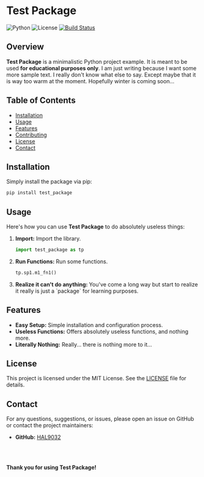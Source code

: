 
# Test Package

![Python](https://img.shields.io/badge/Python-3.8%2B-blue)
![License](https://img.shields.io/badge/License-MIT-green)
[![Build Status](https://github.com/HAL9032/test_package/actions/workflows/main.yml/badge.svg)](https://github.com/HAL9032/test_package/actions)

## Overview

**Test Package** is a minimalistic Python project example. It is meant to be used **for educational purposes only**. I am just writing because I want some more sample text. I really don't know what else to say. Except maybe that it is way too warm at the moment. Hopefully winter is coming soon...

## Table of Contents

- [Installation](#installation)
- [Usage](#usage)
- [Features](#features)
- [Contributing](#contributing)
- [License](#license)
- [Contact](#contact)

## Installation

Simply install the package via pip:

```bash
pip install test_package
```

## Usage

Here's how you can use **Test Package** to do absolutely useless things:

1. **Import:** Import the library.
    ```python
    import test_package as tp
    ```

2. **Run Functions:** Run some functions.
    ```python
    tp.sp1.m1_fn1()
    ```

3. **Realize it can't do anything:** You've come a long way but start to realize it really is just a \`package\` for learning purposes.

## Features

- **Easy Setup:** Simple installation and configuration process.
- **Useless Functions:** Offers absolutely useless functions, and nothing more.
- **Literally Nothing:** Really... there is nothing more to it...

## License

This project is licensed under the MIT License. See the [LICENSE](LICENSE) file for details.

## Contact

For any questions, suggestions, or issues, please open an issue on GitHub or contact the project maintainers:

- **GitHub:** [HAL9032](https://github.com/HAL9032)

<br>
<br>

**Thank you for using Test Package!**